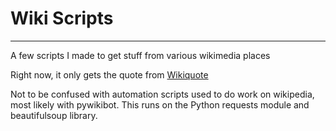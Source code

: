Wiki Scripts
============

***

A few scripts I made to get stuff from various wikimedia places

Right now, it only gets the quote from [Wikiquote](https://wikiquote.org/wiki/Main_Page)

Not to be confused with automation scripts used to do work on wikipedia, most likely with pywikibot.
This runs on the Python requests module and beautifulsoup library.